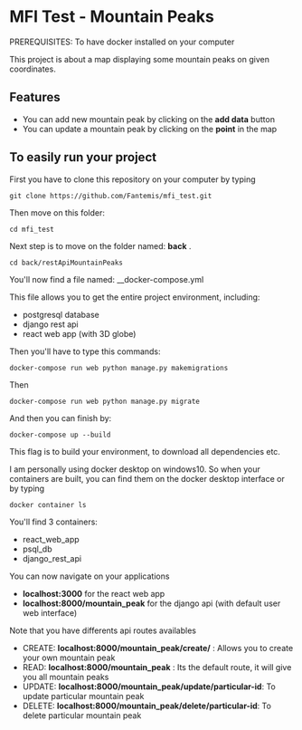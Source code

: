 # MFI Test - Mountain Peaks

PREREQUISITES: To have docker installed on your computer

This project is about a map displaying some mountain peaks on given coordinates.

## Features
- You can add new mountain peak by clicking on the __add data__ button
- You can update a mountain peak by clicking on the __point__ in the map

## To easily run your project

First you have to clone this repository on your computer by typing

```
git clone https://github.com/Fantemis/mfi_test.git
```

Then move on this folder:
```
cd mfi_test
```

Next step is to move on the folder named: __back__ .

```
cd back/restApiMountainPeaks
```

You'll now find a file named: __docker-compose.yml

This file allows you to get the entire project environment, including:
- postgresql database
- django rest api
- react web app (with 3D globe)

Then you'll have to type this commands:

```
docker-compose run web python manage.py makemigrations
```

Then

```
docker-compose run web python manage.py migrate
```

And then you can finish by:

```
docker-compose up --build
```

This flag is to build your environment, to download all dependencies etc.

I am personally using docker desktop on windows10.
So when your containers are built, you can find them on the docker desktop interface or by typing

```
docker container ls
```

You'll find 3 containers:
- react_web_app
- psql_db
- django_rest_api

You can now navigate on your applications
- __localhost:3000__ for the react web app
- __localhost:8000/mountain_peak__ for the django api (with default user web interface)

Note that you have differents api routes availables
- CREATE: __localhost:8000/mountain_peak/create/__  : Allows you to create your own mountain peak
- READ: __localhost:8000/mountain_peak__ : Its the default route, it will give you all mountain peaks
- UPDATE: __localhost:8000/mountain_peak/update/particular-id__: To update particular mountain peak
- DELETE: __localhost:8000/mountain_peak/delete/particular-id__: To delete particular mountain peak
